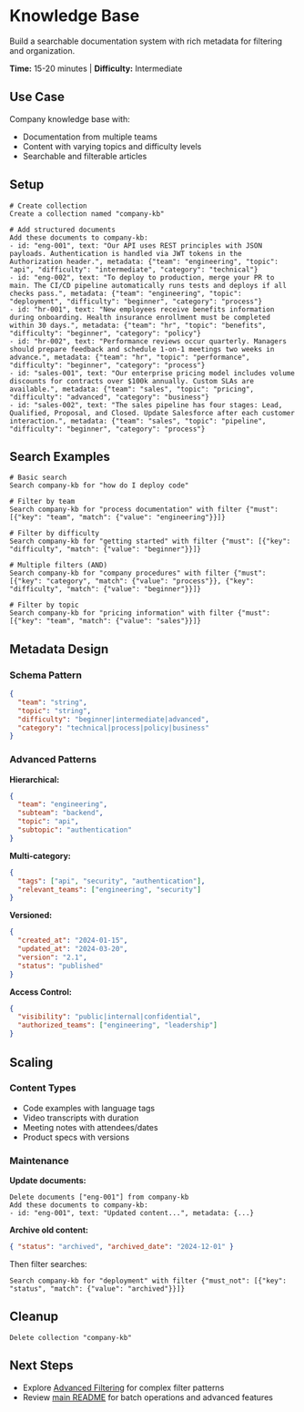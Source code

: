 # Knowledge Base

Build a searchable documentation system with rich metadata for filtering and organization.

**Time:** 15-20 minutes | **Difficulty:** Intermediate

## Use Case

Company knowledge base with:

- Documentation from multiple teams
- Content with varying topics and difficulty levels
- Searchable and filterable articles

## Setup

```
# Create collection
Create a collection named "company-kb"

# Add structured documents
Add these documents to company-kb:
- id: "eng-001", text: "Our API uses REST principles with JSON payloads. Authentication is handled via JWT tokens in the Authorization header.", metadata: {"team": "engineering", "topic": "api", "difficulty": "intermediate", "category": "technical"}
- id: "eng-002", text: "To deploy to production, merge your PR to main. The CI/CD pipeline automatically runs tests and deploys if all checks pass.", metadata: {"team": "engineering", "topic": "deployment", "difficulty": "beginner", "category": "process"}
- id: "hr-001", text: "New employees receive benefits information during onboarding. Health insurance enrollment must be completed within 30 days.", metadata: {"team": "hr", "topic": "benefits", "difficulty": "beginner", "category": "policy"}
- id: "hr-002", text: "Performance reviews occur quarterly. Managers should prepare feedback and schedule 1-on-1 meetings two weeks in advance.", metadata: {"team": "hr", "topic": "performance", "difficulty": "beginner", "category": "process"}
- id: "sales-001", text: "Our enterprise pricing model includes volume discounts for contracts over $100k annually. Custom SLAs are available.", metadata: {"team": "sales", "topic": "pricing", "difficulty": "advanced", "category": "business"}
- id: "sales-002", text: "The sales pipeline has four stages: Lead, Qualified, Proposal, and Closed. Update Salesforce after each customer interaction.", metadata: {"team": "sales", "topic": "pipeline", "difficulty": "beginner", "category": "process"}
```

## Search Examples

```
# Basic search
Search company-kb for "how do I deploy code"

# Filter by team
Search company-kb for "process documentation" with filter {"must": [{"key": "team", "match": {"value": "engineering"}}]}

# Filter by difficulty
Search company-kb for "getting started" with filter {"must": [{"key": "difficulty", "match": {"value": "beginner"}}]}

# Multiple filters (AND)
Search company-kb for "company procedures" with filter {"must": [{"key": "category", "match": {"value": "process"}}, {"key": "difficulty", "match": {"value": "beginner"}}]}

# Filter by topic
Search company-kb for "pricing information" with filter {"must": [{"key": "team", "match": {"value": "sales"}}]}
```

## Metadata Design

### Schema Pattern

```json
{
  "team": "string",
  "topic": "string",
  "difficulty": "beginner|intermediate|advanced",
  "category": "technical|process|policy|business"
}
```

### Advanced Patterns

**Hierarchical:**

```json
{
  "team": "engineering",
  "subteam": "backend",
  "topic": "api",
  "subtopic": "authentication"
}
```

**Multi-category:**

```json
{
  "tags": ["api", "security", "authentication"],
  "relevant_teams": ["engineering", "security"]
}
```

**Versioned:**

```json
{
  "created_at": "2024-01-15",
  "updated_at": "2024-03-20",
  "version": "2.1",
  "status": "published"
}
```

**Access Control:**

```json
{
  "visibility": "public|internal|confidential",
  "authorized_teams": ["engineering", "leadership"]
}
```

## Scaling

### Content Types

- Code examples with language tags
- Video transcripts with duration
- Meeting notes with attendees/dates
- Product specs with versions

### Maintenance

**Update documents:**

```
Delete documents ["eng-001"] from company-kb
Add these documents to company-kb:
- id: "eng-001", text: "Updated content...", metadata: {...}
```

**Archive old content:**

```json
{ "status": "archived", "archived_date": "2024-12-01" }
```

Then filter searches:

```
Search company-kb for "deployment" with filter {"must_not": [{"key": "status", "match": {"value": "archived"}}]}
```

## Cleanup

```
Delete collection "company-kb"
```

## Next Steps

- Explore [Advanced Filtering](../filters/) for complex filter patterns
- Review [main README](../../README.md) for batch operations and advanced features
